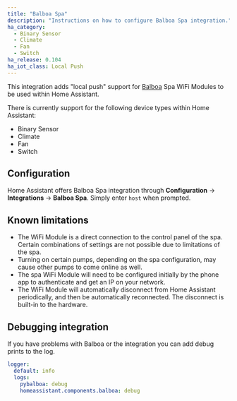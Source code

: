 ```yaml
---
title: "Balboa Spa"
description: "Instructions on how to configure Balboa Spa integration."
ha_category:
  - Binary Sensor
  - Climate
  - Fan
  - Switch
ha_release: 0.104
ha_iot_class: Local Push
---
```


This integration adds "local push" support for [Balboa](http://www.balboawatergroup.com/) Spa WiFi Modules to be used within Home Assistant.

There is currently support for the following device types within Home Assistant:

- Binary Sensor
- Climate
- Fan
- Switch

## Configuration

Home Assistant offers Balboa Spa integration through **Configuration** -> **Integrations** -> **Balboa Spa**. Simply enter `host` when prompted.

## Known limitations

- The WiFi Module is a direct connection to the control panel of the spa. Certain combinations of settings are not possible due to limitations of the spa.
- Turning on certain pumps, depending on the spa configuration, may cause other pumps to come online as well.
- The spa WiFi Module will need to be configured initially by the phone app to authenticate and get an IP on your network.
- The WiFi Module will automatically disconnect from Home Assistant periodically, and then be automatically reconnected. The disconnect is built-in to the hardware.

## Debugging integration

If you have problems with Balboa or the integration you can add debug prints to the log.

```yaml
logger:
  default: info
  logs:
    pybalboa: debug
    homeassistant.components.balboa: debug
```
